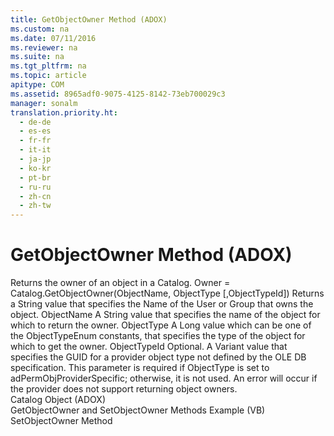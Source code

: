 ```yaml
---
title: GetObjectOwner Method (ADOX)
ms.custom: na
ms.date: 07/11/2016
ms.reviewer: na
ms.suite: na
ms.tgt_pltfrm: na
ms.topic: article
apitype: COM
ms.assetid: 8965adf0-9075-4125-8142-73eb700029c3
manager: sonalm
translation.priority.ht: 
  - de-de
  - es-es
  - fr-fr
  - it-it
  - ja-jp
  - ko-kr
  - pt-br
  - ru-ru
  - zh-cn
  - zh-tw
---
```

# GetObjectOwner Method (ADOX)
<?xml version="1.0" encoding="utf-8"?>
<developerReferenceWithSyntaxDocument xmlns="http://ddue.schemas.microsoft.com/authoring/2003/5" xmlns:xlink="http://www.w3.org/1999/xlink" xmlns:xsi="http://www.w3.org/2001/XMLSchema-instance" xsi:schemaLocation="http://ddue.schemas.microsoft.com/authoring/2003/5 http://dduestorage.blob.core.windows.net/ddueschema/developer.xsd">
  <introduction>
    <para>Returns the owner of an object in a <legacyLink xlink:href="bb651639-a488-4e38-b6de-0ed99fa4dd92">Catalog</legacyLink>.</para>
  </introduction>
  <syntaxSection>
    <legacySyntax>
<parameterReference>Owner </parameterReference><legacyBold>= </legacyBold><parameterReference>Catalog</parameterReference><legacyBold>.GetObjectOwner(</legacyBold><parameterReference>ObjectName</parameterReference><legacyBold>,</legacyBold> <parameterReference>ObjectType </parameterReference>[<legacyBold>,</legacyBold><parameterReference>ObjectTypeId</parameterReference>]<legacyBold>)</legacyBold></legacySyntax>
  </syntaxSection>
  <returnValue>
    <content>
      <para>Returns a <legacyBold>String</legacyBold> value that specifies the <legacyLink xlink:href="81b92baf-b6b9-4f4e-9f33-4503795518cd">Name</legacyLink> of the <legacyLink xlink:href="f68e32ce-ef7c-407d-bdb5-d280947ae0e2">User</legacyLink> or <legacyLink xlink:href="55ef0ade-68ea-4da5-8aa5-4cd27d1f6d1e">Group</legacyLink> that owns the object.</para>
    </content>
  </returnValue>
  <parameters>
    <content>
      <definitionTable>
        <definedTerm> <legacyItalic>ObjectName</legacyItalic> </definedTerm>
        <definition>
          <para>A <legacyBold>String</legacyBold> value that specifies the name of the object for which to return the owner.</para>
        </definition>
        <definedTerm> <legacyItalic>ObjectType</legacyItalic> </definedTerm>
        <definition>
          <para>A <legacyBold>Long</legacyBold> value which can be one of the <legacyLink xlink:href="3fdecfca-aa91-4596-ad98-610f1b7f840b">ObjectTypeEnum</legacyLink> constants, that specifies the type of the object for which to get the owner.</para>
        </definition>
        <definedTerm> <legacyItalic>ObjectTypeId</legacyItalic> </definedTerm>
        <definition>
          <para>Optional. A <legacyBold>Variant</legacyBold> value that specifies the GUID for a provider object type not defined by the OLE DB specification. This parameter is required if <legacyItalic>ObjectType</legacyItalic> is set to <legacyBold>adPermObjProviderSpecific</legacyBold>; otherwise, it is not used.</para>
        </definition>
      </definitionTable>
    </content>
  </parameters>
  <languageReferenceRemarks>
    <content>
      <para>An error will occur if the provider does not support returning object owners.</para>
    </content>
  </languageReferenceRemarks>
  <section>
    <title>Applies To</title>
    <content>
      <para>
        <link xlink:href="bb651639-a488-4e38-b6de-0ed99fa4dd92">Catalog Object (ADOX)</link>
      </para>
    </content>
  </section>
  <relatedTopics>
<link xlink:href="e44ec3d4-42ae-447d-aaed-bdea53cb0cca">GetObjectOwner and SetObjectOwner Methods Example (VB)</link>
<link xlink:href="e5170a37-9d6e-43db-bfb6-9b6631fa3048">SetObjectOwner Method</link>
</relatedTopics>
</developerReferenceWithSyntaxDocument>